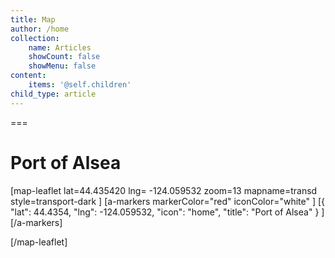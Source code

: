 ```yaml
---
title: Map
author: /home
collection:
    name: Articles
    showCount: false
    showMenu: false
content:
    items: '@self.children'
child_type: article
---
```


===

# Port of Alsea

[map-leaflet lat=44.435420 lng= -124.059532 zoom=13 mapname=transd style=transport-dark ]
[a-markers markerColor="red" iconColor="white" ]
[{ "lat": 44.4354, "lng": -124.059532, "icon": "home", "title": "Port of Alsea" } ]
[/a-markers]

[/map-leaflet]